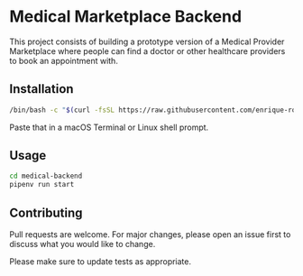 # Medical Marketplace Backend

This project consists of building a prototype version of a Medical Provider Marketplace where people can find a doctor or other healthcare providers to book an appointment with.

## Installation

```bash
/bin/bash -c "$(curl -fsSL https://raw.githubusercontent.com/enrique-rodriguez/medical-backend/master/install.sh)"
```

Paste that in a macOS Terminal or Linux shell prompt.

## Usage

```bash
cd medical-backend
pipenv run start
```

## Contributing
Pull requests are welcome. For major changes, please open an issue first to discuss what you would like to change.

Please make sure to update tests as appropriate.
